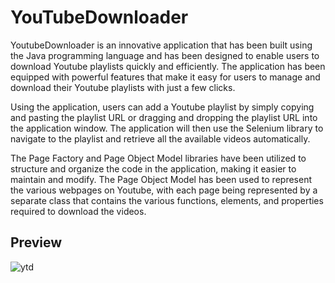 # YouTubeDownloader
YoutubeDownloader is an innovative application that has been built using the Java programming language and has been designed to enable users to download Youtube playlists quickly and efficiently. The application has been equipped with powerful features that make it easy for users to manage and download their Youtube playlists with just a few clicks.

Using the application, users can add a Youtube playlist by simply copying and pasting the playlist URL or dragging and dropping the playlist URL into the application window. The application will then use the Selenium library to navigate to the playlist and retrieve all the available videos automatically.

The Page Factory and Page Object Model libraries have been utilized to structure and organize the code in the application, making it easier to maintain and modify. The Page Object Model has been used to represent the various webpages on Youtube, with each page being represented by a separate class that contains the various functions, elements, and properties required to download the videos.

##  Preview
![ytd](https://user-images.githubusercontent.com/31800978/194767555-f799016f-f813-4a55-a8a3-5c990c1ca64c.gif)
